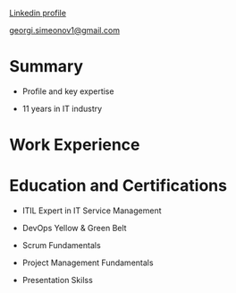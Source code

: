 
[Linkedin profile](https://www.linkedin.com/in/georgi-simeonov-80ab0515)

[georgi.simeonov1@gmail.com](mailto:georgi.simeonov1@gmail.com)

# Summary

* Profile and key expertise

* 11 years in IT industry

# Work Experience

# Education and Certifications

* ITIL Expert in IT Service Management 

* DevOps Yellow & Green Belt

* Scrum Fundamentals 

* Project Management Fundamentals

* Presentation Skilss
